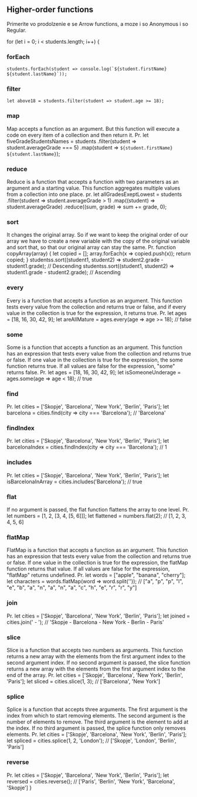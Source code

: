 ## Higher-order functions

Primerite vo prodolzenie e se Arrow functions, a moze i so Anonymous i so Regular.

for (let i = 0; i < students.length; i++) {
### forEach
    students.forEach(student => console.log(`${student.firstName} ${student.lastName}`));
### filter
    let above18 = students.filter(student => student.age >= 18);
### map
Map accepts a function as an argument. 
But this function will execute a code on every item of a collection and then return it.
Pr.
    let fiveGradeStudentsNames = students
        .filter(student => student.averageGrade === 5)
        .map(student => `${student.firstName} ${student.lastName}`);
### reduce
Reduce is a function that accepts a function with two parameters as an argument and a starting value. 
This function aggregates multiple values from a collection into one place.
pr.
    let allGradesExeptLowest = students
        .filter(student => student.averageGrade > 1)
        .map((student) => student.averageGrade)
        .reduce((sum, grade) => sum += grade, 0);
### sort
It changes the original array. So if we want to keep the original order of our array we have to create a new variable with
the copy of the original variable and sort that, so that our original array can stay the same.
Pr.
    function copyArray(array) {
        let copied = [];
        array.forEach(x => copied.push(x));
        return copied;
    }
    studentss.sort((student1, student2) => student2.grade - student1.grade); // Descending
    studentss.sort((student1, student2) => student1.grade - student2.grade); // Ascending
### every
Every is a function that accepts a function as an argument. 
This function tests every value from the collection and returns true or false, and if every value in the collection is true for the expression, it returns true. 
Pr.
    let ages = [18, 16, 30, 42, 9];
    let areAllMature = ages.every(age => age >= 18); // false
### some
Some is a function that accepts a function as an argument. This function has an expression that tests every value from
the collection and returns true or false. If one value in the collection is true for the expression, the some function
returns true. If all values are false for the expression, "some" returns false.
Pr. 
    let ages = [18, 16, 30, 42, 9];
    let isSomeoneUnderage = ages.some(age => age < 18);  // true
### find
Pr.
    let cities = ['Skopje', 'Barcelona', 'New York', 'Berlin', 'Paris'];
    let barcelona = cities.find(city => city === 'Barcelona');  // 'Barcelona'
### findIndex
Pr.
    let cities = ['Skopje', 'Barcelona', 'New York', 'Berlin', 'Paris'];
    let barcelonaIndex = cities.findIndex(city => city === 'Barcelona');  // 1
### includes
Pr.
    let cities = ['Skopje', 'Barcelona', 'New York', 'Berlin', 'Paris'];
    let isBarcelonaInArray = cities.includes('Barcelona');  // true
### flat
If no argument is passed, the flat function flattens the array to one level.
Pr.
    let numbers = [1, 2, [3, 4, [5, 6]]];
    let flattened = numbers.flat(2);  // [1, 2, 3, 4, 5, 6]
### flatMap
FlatMap is a function that accepts a function as an argument. 
This function has an expression that tests every value from the collection and returns true or false. 
If one value in the collection is true for the expression, the flatMap function returns that value. 
If all values are false for the expression, "flatMap" returns undefined.
Pr.
    let words = ["apple", "banana", "cherry"];
    let characters = words.flatMap(word => word.split('')); // ["a", "p", "p", "l", "e", "b", "a", "n", "a", "n", "a", "c", "h", "e", "r", "r", "y"]
### join
Pr.
    let cities = ['Skopje', 'Barcelona', 'New York', 'Berlin', 'Paris'];
    let joined = cities.join(' - '); // 'Skopje - Barcelona - New York - Berlin - Paris'
### slice
Slice is a function that accepts two numbers as arguments. 
This function returns a new array with the elements from the first argument index to the second argument index. 
If no second argument is passed, the slice function returns a new array with the elements from the first argument index to the end of the array.
Pr. 
    let cities = ['Skopje', 'Barcelona', 'New York', 'Berlin', 'Paris'];
    let sliced = cities.slice(1, 3); // ['Barcelona', 'New York']
### splice
Splice is a function that accepts three arguments. 
The first argument is the index from which to start removing elements. 
The second argument is the number of elements to remove. 
The third argument is the element to add at the index. 
If no third argument is passed, the splice function only removes elements. 
Pr.
    let cities = ['Skopje', 'Barcelona', 'New York', 'Berlin', 'Paris'];
    let spliced = cities.splice(1, 2, 'London'); // ['Skopje', 'London', 'Berlin', 'Paris']
### reverse
Pr. 
    let cities = ['Skopje', 'Barcelona', 'New York', 'Berlin', 'Paris'];
    let reversed = cities.reverse(); // ['Paris', 'Berlin', 'New York', 'Barcelona', 'Skopje']
}